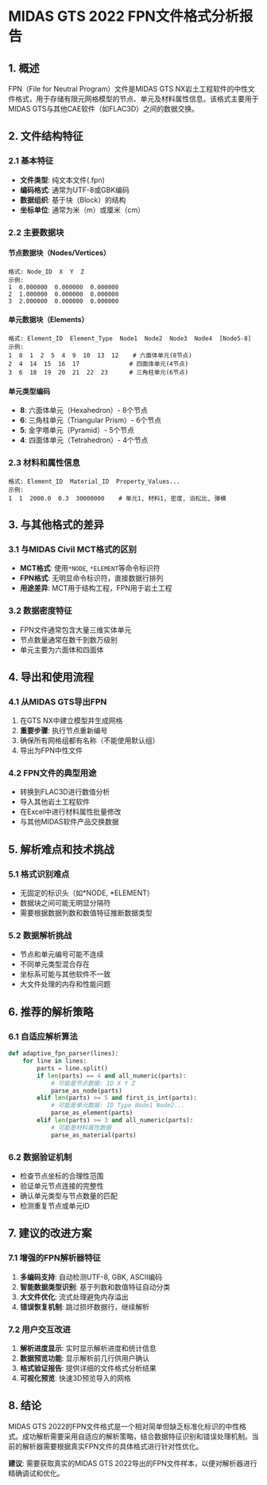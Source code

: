 # MIDAS GTS 2022 FPN文件格式分析报告

## 1. 概述

FPN（File for Neutral Program）文件是MIDAS GTS NX岩土工程软件的中性文件格式，用于存储有限元网格模型的节点、单元及材料属性信息。该格式主要用于MIDAS GTS与其他CAE软件（如FLAC3D）之间的数据交换。

## 2. 文件结构特征

### 2.1 基本特征
- **文件类型**: 纯文本文件(.fpn)
- **编码格式**: 通常为UTF-8或GBK编码
- **数据组织**: 基于块（Block）的结构
- **坐标单位**: 通常为米（m）或厘米（cm）

### 2.2 主要数据块

#### 节点数据块（Nodes/Vertices）
```
格式: Node_ID  X  Y  Z
示例: 
1  0.000000  0.000000  0.000000
2  1.000000  0.000000  0.000000
3  2.000000  0.000000  0.000000
```

#### 单元数据块（Elements）
```
格式: Element_ID  Element_Type  Node1  Node2  Node3  Node4  [Node5-8]
示例:
1  8  1  2  5  4  9  10  13  12    # 六面体单元(8节点)
2  4  14  15  16  17              # 四面体单元(4节点)
3  6  18  19  20  21  22  23      # 三角柱单元(6节点)
```

#### 单元类型编码
- **8**: 六面体单元（Hexahedron）- 8个节点
- **6**: 三角柱单元（Triangular Prism）- 6个节点  
- **5**: 金字塔单元（Pyramid）- 5个节点
- **4**: 四面体单元（Tetrahedron）- 4个节点

### 2.3 材料和属性信息
```
格式: Element_ID  Material_ID  Property_Values...
示例:
1  1  2000.0  0.3  30000000    # 单元1, 材料1, 密度, 泊松比, 弹模
```

## 3. 与其他格式的差异

### 3.1 与MIDAS Civil MCT格式的区别
- **MCT格式**: 使用`*NODE`, `*ELEMENT`等命令标识符
- **FPN格式**: 无明显命令标识符，直接数据行排列
- **用途差异**: MCT用于结构工程，FPN用于岩土工程

### 3.2 数据密度特征
- FPN文件通常包含大量三维实体单元
- 节点数量通常在数千到数万级别
- 单元主要为六面体和四面体

## 4. 导出和使用流程

### 4.1 从MIDAS GTS导出FPN
1. 在GTS NX中建立模型并生成网格
2. **重要步骤**: 执行节点重新编号
3. 确保所有网格组都有名称（不能使用默认组）
4. 导出为FPN中性文件

### 4.2 FPN文件的典型用途
- 转换到FLAC3D进行数值分析
- 导入其他岩土工程软件
- 在Excel中进行材料属性批量修改
- 与其他MIDAS软件产品交换数据

## 5. 解析难点和技术挑战

### 5.1 格式识别难点
- 无固定的标识头（如*NODE, *ELEMENT）
- 数据块之间可能无明显分隔符
- 需要根据数据列数和数值特征推断数据类型

### 5.2 数据解析挑战
- 节点和单元编号可能不连续
- 不同单元类型混合存在
- 坐标系可能与其他软件不一致
- 大文件处理的内存和性能问题

## 6. 推荐的解析策略

### 6.1 自适应解析算法
```python
def adaptive_fpn_parser(lines):
    for line in lines:
        parts = line.split()
        if len(parts) == 4 and all_numeric(parts):
            # 可能是节点数据: ID X Y Z
            parse_as_node(parts)
        elif len(parts) >= 5 and first_is_int(parts):
            # 可能是单元数据: ID Type Node1 Node2...
            parse_as_element(parts)
        elif len(parts) >= 3 and all_numeric(parts):
            # 可能是材料属性数据
            parse_as_material(parts)
```

### 6.2 数据验证机制
- 检查节点坐标的合理性范围
- 验证单元节点连接的完整性
- 确认单元类型与节点数量的匹配
- 检测重复节点或单元ID

## 7. 建议的改进方案

### 7.1 增强的FPN解析器特征
1. **多编码支持**: 自动检测UTF-8, GBK, ASCII编码
2. **智能数据类型识别**: 基于列数和数值特征自动分类
3. **大文件优化**: 流式处理避免内存溢出
4. **错误恢复机制**: 跳过损坏数据行，继续解析

### 7.2 用户交互改进
1. **解析进度显示**: 实时显示解析进度和统计信息
2. **数据预览功能**: 显示解析前几行供用户确认
3. **格式验证报告**: 提供详细的文件格式分析结果
4. **可视化预览**: 快速3D预览导入的网格

## 8. 结论

MIDAS GTS 2022的FPN文件格式是一个相对简单但缺乏标准化标识的中性格式。成功解析需要采用自适应的解析策略，结合数据特征识别和错误处理机制。当前的解析器需要根据真实FPN文件的具体格式进行针对性优化。

**建议**: 需要获取真实的MIDAS GTS 2022导出的FPN文件样本，以便对解析器进行精确调试和优化。